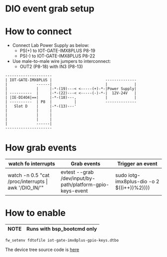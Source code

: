 # DIO event grab setup

# How to connect
* Connect Lab Power Supply as below:
  * PS(+) to IOT-GATE-IMX8PLUS P8-19
  * PS(-) to IOT-GATE-IMX8PLUS P8-22
* Use male-to-male wire jumpers to interconnect:
  * OUT2 (P8-18) with IN3 (P8-13)

```
---------------------
| IOT-GATE-IMX8PLUS |                        --------------
|             ------|                        |            |
|             |     |-*-(19)---< <-----(+)-*-|Power Supply|
| ----------  |     |-*-(22)---< <-----(-)-*-|  12V-24V   |
| |IE-DI4O4|==|     |-*-(18)---,             |            |
| ----------  | P8  |          |             --------------
|   Slot D    |     |-*-(13)---'
|             |     |
|             |     |
|             |     |
|             ------|
---------------------
```

# How grab events

|watch fo interrupts|Grab events|Trigger an event|
|---|---|---|
|watch -n 0.5 "cat /proc/interrupts  \| awk '/DIO_IN/'"|evtest --grab /dev/input/by-path/platform-gpio-keys-event|sudo iotg-imx8plus-dio -o 2 $((i++))%2))))|

# How to enable

|NOTE|Runs with bsp_bootcmd only|
|---|---|

```
fw_setenv fdtofile iot-gate-imx8plus-gpio-keys.dtbo
```
The device tree source code is [here](https://github.com/compulab-yokneam/linux-compulab/blob/linux-compulab_v6.1.22/arch/arm64/boot/dts/compulab/iot-gate-imx8plus-gpio-keys.dts)

